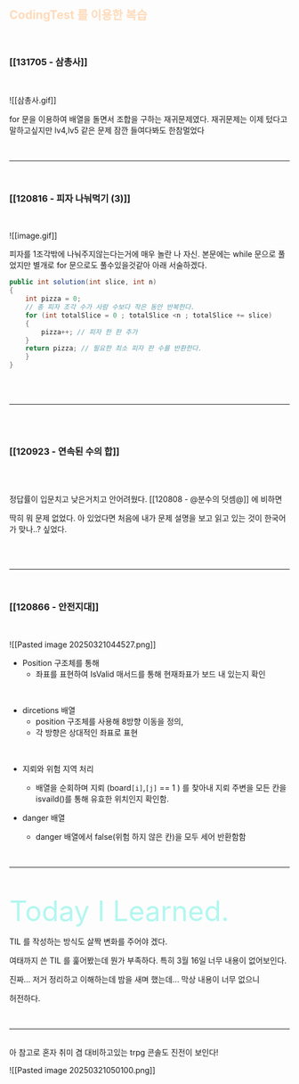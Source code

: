 ## <font color="#ffdab9">CodingTest 를 이용한 복습 </font>

<br>

### [[131705 - 삼총사]]

<br>


![[삼총사.gif]]

for 문을 이용하여 배열을 돌면서 조합을 구하는 재귀문제였다.
재귀문제는 이제 텄다고 말하고싶지만 lv4,lv5 같은 문제 잠깐 들여다봐도 한참멀었다


<br>

---

<br>



### [[120816 - 피자 나눠먹기 (3)]] 

<br>

![[image.gif]]

피자를 1조각밖에 나눠주지않는다는거에 매우 놀란 나 자신.
본문에는 while 문으로 풀었지만
별개로 for 문으로도 풀수있을것같아 아래 서술하겠다.

```cs
public int solution(int slice, int n)
{
	int pizza = 0;
	// 총 피자 조각 수가 사람 수보다 작은 동안 반복한다.
	for (int totalSlice = 0 ; totalSlice <n ; totalSlice += slice)
	{
		pizza++; // 피자 한 판 추가
	}
	return pizza; // 필요한 최소 피자 판 수를 반환한다.
	}
}
```

<br>
<br>

---


<br>

<br>


### [[120923 - 연속된 수의 합]]


<br>

<br>


정답률이 입문치고 낮은거치고 안어려웠다. [[120808 - @분수의 덧셈@]]  에 비하면

딱히 뭐 문제 없었다. 아 있었다면 처음에 내가 문제 설명을 보고 읽고 있는 것이 한국어가 맞나..? 싶었다.

<br>

<br>

---
<br>




### [[120866 - 안전지대]]


<br>


![[Pasted image 20250321044527.png]]

- Position 구조체를 통해 
	- 좌표를 표현하여 IsValid 매서드를 통해 현재좌표가 보드 내 있는지 확인

<br>

-  dircetions 배열 
   - position 구조체를 사용해 8방향 이동을 정의, 
   - 각 방향은 상대적인 좌표로 표현
   
<br>

 -  지뢰와 위험 지역 처리
     - 배열을 순회하며 지뢰 (board`[i]`,`[j]` == 1 ) 를 찾아내 
       지뢰 주변을 모든 칸을 isvaild()를 통해 유효한 위치인지 확인함.

-  danger 배열
     - danger 배열에서 false(위험 하지 않은 칸)을 모두 세어 반환함함

<br>

---

<br>


<br>
<span class = "inkfree"><span style="font-size:50px;"><font color="#ffb6c1"><font color="#b2f7ef">Today I Learned.</font></font></span></span>


TIL 를 작성하는 방식도 살짝 변화를 주어야 겠다.

여태까지 쓴 TIL 를 훑어봤는데 뭔가 부족하다. 특히 3월 16일 너무 내용이 없어보인다.

진짜... 저거 정리하고 이해하는데 밤을 새며 했는데... 막상 내용이 너무 없으니

허전하다.

<br>

---
<br>
아 참고로 혼자 취미 겸 대비하고있는 trpg 콘솔도 진전이 보인다! 


<br>


![[Pasted image 20250321050100.png]]

<br>
